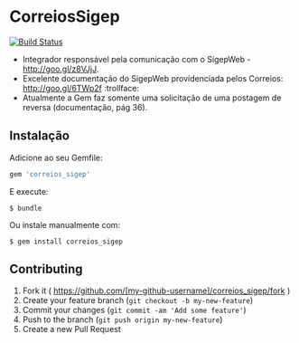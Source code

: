 CorreiosSigep
=============

[![Build Status](https://travis-ci.org/duduribeiro/correios_sigep.svg?branch=master)](https://travis-ci.org/duduribeiro/correios_sigep)

- Integrador responsável pela comunicação com o SigepWeb - http://goo.gl/z8VJjJ.
- Excelente documentação do SigepWeb providenciada pelos Correios: http://goo.gl/6TWp2f :trollface:
- Atualmente a Gem faz somente uma solicitação de uma postagem de reversa (documentação, pág 36).

## Instalação

Adicione ao seu Gemfile:

```ruby
gem 'correios_sigep'
```

E execute:

    $ bundle

Ou instale manualmente com:

    $ gem install correios_sigep

## Contributing

1. Fork it ( https://github.com/[my-github-username]/correios_sigep/fork )
2. Create your feature branch (`git checkout -b my-new-feature`)
3. Commit your changes (`git commit -am 'Add some feature'`)
4. Push to the branch (`git push origin my-new-feature`)
5. Create a new Pull Request
